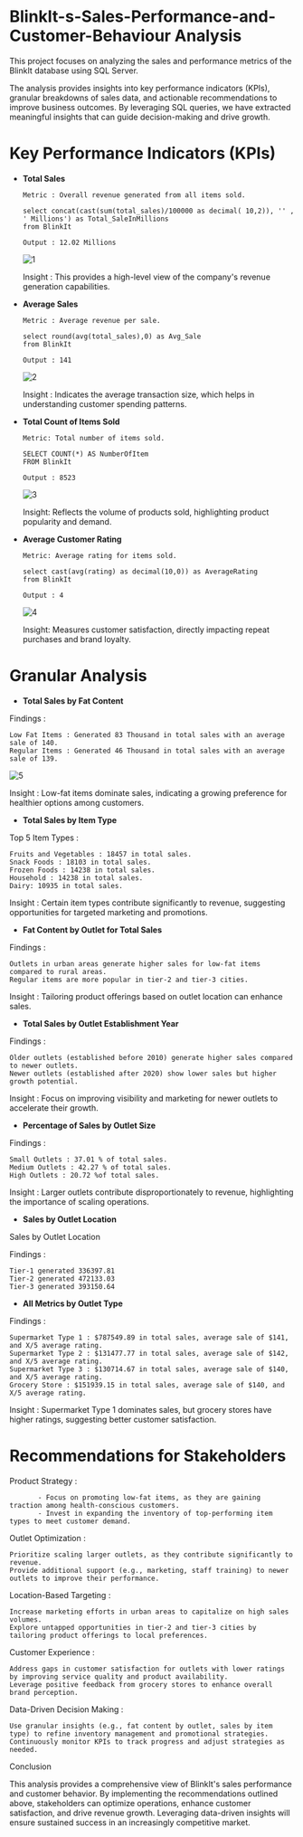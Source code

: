 # BlinkIt-s-Sales-Performance-and-Customer-Behaviour Analysis
This project focuses on analyzing the sales and performance metrics of the BlinkIt database using SQL Server.

The analysis provides insights into key performance indicators (KPIs), granular breakdowns of sales data, and actionable recommendations to improve business outcomes. By leveraging SQL queries, we have extracted meaningful insights that can guide decision-making and drive growth.


# Key Performance Indicators (KPIs)

- **Total Sales**

      Metric : Overall revenue generated from all items sold.
  
      select concat(cast(sum(total_sales)/100000 as decimal( 10,2)), '' , ' Millions') as Total_SaleInMillions
      from BlinkIt
  
      Output : 12.02 Millions

     ![1](https://github.com/user-attachments/assets/a6454f60-2f97-44c2-9711-1b302e0f12b1)

  Insight : This provides a high-level view of the company's revenue generation capabilities.

- **Average Sales**

      Metric : Average revenue per sale.

      select round(avg(total_sales),0) as Avg_Sale 
      from BlinkIt
  
      Output : 141
  
  ![2](https://github.com/user-attachments/assets/8f4144b5-c2fa-47eb-986e-5b9139f92e19)

  Insight : Indicates the average transaction size, which helps in understanding customer spending patterns.

- **Total Count of Items Sold**

      Metric: Total number of items sold.

      SELECT COUNT(*) AS NumberOfItem
      FROM BlinkIt
  
      Output : 8523

  
  ![3](https://github.com/user-attachments/assets/5c7a0ca6-f08b-4528-9b47-32a1bba63f54)

  Insight: Reflects the volume of products sold, highlighting product popularity and demand.

 - **Average Customer Rating**

       Metric: Average rating for items sold.

       select cast(avg(rating) as decimal(10,0)) as AverageRating 
       from BlinkIt
   
       Output : 4

   ![4](https://github.com/user-attachments/assets/748da300-e4aa-4141-9d49-7b37540fb843)
   
   Insight: Measures customer satisfaction, directly impacting repeat purchases and brand loyalty.

# Granular Analysis

 - **Total Sales by Fat Content**

Findings :

    Low Fat Items : Generated 83 Thousand in total sales with an average sale of 140.
    Regular Items : Generated 46 Thousand in total sales with an average sale of 139.

![5](https://github.com/user-attachments/assets/e5e5c7a6-9dee-405f-9942-b5249eed8acc)

Insight : Low-fat items dominate sales, indicating a growing preference for healthier options among customers.

 - **Total Sales by Item Type**

Top 5 Item Types :

    Fruits and Vegetables : 18457 in total sales.
    Snack Foods : 18103 in total sales.
    Frozen Foods : 14238 in total sales.
    Household : 14238 in total sales.
    Dairy: 10935 in total sales.

Insight : Certain item types contribute significantly to revenue, suggesting opportunities for targeted marketing and promotions.

- **Fat Content by Outlet for Total Sales**

Findings :

    Outlets in urban areas generate higher sales for low-fat items compared to rural areas.
    Regular items are more popular in tier-2 and tier-3 cities.

Insight : Tailoring product offerings based on outlet location can enhance sales.

- **Total Sales by Outlet Establishment Year**

Findings :

    Older outlets (established before 2010) generate higher sales compared to newer outlets.
    Newer outlets (established after 2020) show lower sales but higher growth potential.

Insight : Focus on improving visibility and marketing for newer outlets to accelerate their growth.

- **Percentage of Sales by Outlet Size**
  
Findings :

    Small Outlets : 37.01 % of total sales.
    Medium Outlets : 42.27 % of total sales.
    High Outlets : 20.72 %of total sales.

Insight : Larger outlets contribute disproportionately to revenue, highlighting the importance of scaling operations.

- **Sales by Outlet Location**

Sales by Outlet Location

Findings :

    Tier-1 generated 336397.81 
    Tier-2 generated 472133.03
    Tier-3 generated 393150.64

- **All Metrics by Outlet Type**
  
Findings :

    Supermarket Type 1 : $787549.89 in total sales, average sale of $141, and X/5 average rating.
    Supermarket Type 2 : $131477.77 in total sales, average sale of $142, and X/5 average rating.
    Supermarket Type 3 : $130714.67 in total sales, average sale of $140, and X/5 average rating.
    Grocery Store : $151939.15 in total sales, average sale of $140, and X/5 average rating.

Insight : Supermarket Type 1 dominates sales, but grocery stores have higher ratings, suggesting better customer satisfaction.

# Recommendations for Stakeholders

Product Strategy :

           - Focus on promoting low-fat items, as they are gaining traction among health-conscious customers.
           - Invest in expanding the inventory of top-performing item types to meet customer demand.

Outlet Optimization :

    Prioritize scaling larger outlets, as they contribute significantly to revenue.
    Provide additional support (e.g., marketing, staff training) to newer outlets to improve their performance.

Location-Based Targeting :

    Increase marketing efforts in urban areas to capitalize on high sales volumes.
    Explore untapped opportunities in tier-2 and tier-3 cities by tailoring product offerings to local preferences.

Customer Experience :

    Address gaps in customer satisfaction for outlets with lower ratings by improving service quality and product availability.
    Leverage positive feedback from grocery stores to enhance overall brand perception.

Data-Driven Decision Making :

    Use granular insights (e.g., fat content by outlet, sales by item type) to refine inventory management and promotional strategies.
    Continuously monitor KPIs to track progress and adjust strategies as needed.

Conclusion

This analysis provides a comprehensive view of BlinkIt's sales performance and customer behavior. By implementing the recommendations outlined above, stakeholders can optimize operations, enhance customer satisfaction, and drive revenue growth. Leveraging data-driven insights will ensure sustained success in an increasingly competitive market.



